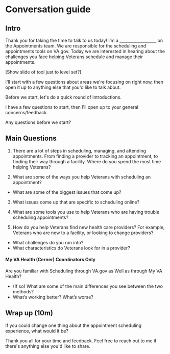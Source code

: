 # Conversation guide

## Intro

Thank you for taking the time to talk to us today! I’m a __________________ on the Appointments team. We are responsible for the scheduling and appointments tools on VA.gov. Today we are interested in hearing about the challenges you face helping Veterans schedule and manage their appointments.

[Show slide of tool just to level set?]

I'll start with a few questions about areas we're focusing on right now, then open it up to anything else that you'd like to talk about.

Before we start, let's do a quick round of introductions. 

I have a few questions to start, then I'll open up to your general concerns/feedback. 

Any questions before we start?

## Main Questions

1. There are a lot of steps in scheduling, managing, and attending appointments. From finding a provider to tracking an appointment, to finding their way through a facility. Where do you spend the most time helping Veterans?

2. What are some of the ways you help Veterans with scheduling an appointment?
- What are some of the biggest issues that come up?
  
3. What issues come up that are specific to scheduling online?

4. What are some tools you use to help Veterans who are having trouble scheduling appointments?

5. How do you help Veterans find new health care providers? For example, Veterans who are new to a facility, or looking to change providers?
- What challenges do you run into?
- What characteristics do Veterans look for in a provider?


#### My VA Health (Cerner) Coordinators Only

Are you familiar with Scheduling through VA.gov as Well as through My VA Health?
- (If so) What are some of the main differences you see between the two methods? 
- What’s working better? What’s worse? 

## Wrap up (10m)

If you could change one thing about the appointment scheduling experience, what would it be?

Thank you all for your time and feedback. Feel free to reach out to me if there's anything else you'd like to share.

